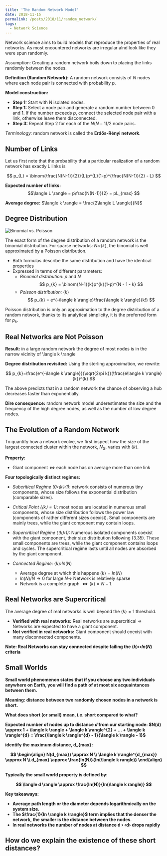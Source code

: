 ```yaml
---
title: 'The Random Network Model'
date: 2018-11-15
permalink: /posts/2018/11/random_network/
tags:
  - Network Science
---
```


Network science aims to build models that reproduce the properties of real networks. As most encountered networks are irregular alnd look like they were spun randomly.

Assumption: Creating a random network boils down to placing the links randomly between the nodes.

<b>Definition (Random Network):</b> A random network consists of $N$ nodes where each node pair is connected with probability $p$.

<b>Model construction:</b>
- <b>Step 1:</b> Start with N isolated nodes.
- <b>Step 1:</b> Select a node pair and generate a random number between $0$ and 1. If the number exceeds $p$, connect the selected node pair with a link, otherwise leave them disconnected.
- <b>Step 3:</b> Repeat Step 2 for each of the $N(N-1)/2$ node pairs.

<i>Terminology:</i> random network is called the <b>Erdős-Rényi network</b>.

## Number of Links

Let us first note that the probability that a particular realization of a random network has exactly L links is

$$ p_{L} = \binom{\frac{N(N-1)}{2}}{L}p^{L}(1-p)^{\frac{N(N-1)}{2} - L} $$

<b>Expected number of links:</b>
$$\langle L \rangle = p\frac{N(N-1)}{2} = pL_{max} $$

<b>Average degree:</b>
$\langle k \rangle = \frac{2\langle L \rangle}{N}$

## Degree Distribution

![Binomial vs. Poisson](http://networksciencebook.com/images/ch-03/figure-3-4.jpg)

The exact form of the degree distribution of a random network is the binomial distribution. For sparse networks: $N ›› \langle k \rangle$, the binomial is well approximated by a Poisson distribution.

- Both formulas describe the same distribution and have the identical properties
- Expressed in terms of different parameters:
    * <i>Binomial distribution:</i> $p$ and $N$
    $$
    p_{k} = \binom{N-1}{k}p^{k}(1-p)^{N - 1 - k}
    $$
    * <i>Poisson distribution:</i> $\langle k \rangle$
    $$
    p_{k} = e^{-\langle k \rangle}\frac{\langle k \rangle}{k!}
    $$

Poisson distribution is only an approximation to the degree distribution of a random network, thanks to its analytical simplicity, it is the preferred form for $p_{k}$.

## Real Networks are Not Poisson

<b>Result:</b> in a large random network the degree of most nodes is in the narrow vicinity of \langle k \rangle

<b>Degree distribution revisited:</b> Using the sterling approximation, we rewrite:

$$
p_{k}=\frac{e^{-\langle k \rangle}}{\sqrt{2\pi k}}(\frac{e\langle k \rangle}{k})^{k}
$$

The above predicts that in a random network the chance of observing a hub decreases faster than exponentially.

<b>Dire consequence:</b> random network model underestimates the size and the frequency of the high degree nodes, as well as the number of low degree nodes.

## The Evolution of a Random Network

To quantify how a network evolve, we first inspect how the size of the largest connected cluster within the network, $N_{G}$, varies with $\langle k \rangle$.

<b>Property:</b>
- Giant component $\Leftrightarrow$ each node has on average more than one link

<b>Four topologically distinct regimes:</b>

- <i>Subcritical Regime ($0 ‹ \langle k \rangle ‹ 1$)</i>: network consists of numerous tiny components, whose size follows the exponential distribution (comparable sizes).

- <i>Critical Point ($\langle k \rangle = 1$)</i>: most nodes are located in numerous small components, whose size distribution follows the power law (components of rather different sizes coexist). Small components are mainly trees, while the giant component may contain loops.

- <i>Supercritical Regime ($\langle k \rangle › 1$):</i>
Numerous isolated components coexist with the giant component, their size distribution following (3.35). These small components are trees, while the giant component contains loops and cycles. The supercritical regime lasts until all nodes are absorbed by the giant component.

- <i>Connected Regime:</i> $\langle k \rangle › ln(N)$
  * Average degree at which this happens $\langle k \rangle=ln(N)$
  * $ln(N) / N → 0$ for large $N \Rightarrow$ Network is relatively sparse
  * Network is a complete graph $\Leftrightarrow \langle k \rangle = N - 1$.

## Real Networks are Supercritical

The average degree of real networks is well beyond the $\langle k \rangle = 1$ threshold.

- <b>Verified with real networks:</b> Real networks are supercritical $\Rightarrow$ Networks are expected to have a giant component.
- <b>Not verified in real networks:</b> Giant component should coexist with many disconnected components.

<b>Note:</i> Real Networks can stay connected despite failing the $\langle k \rangle ›› ln(N)$ criteria

## Small Worlds

<b>Small world phenomenon</b> states that if you choose any two individuals anywhere on Earth, you will find a path of at most six acquaintances between them.

<b>Meaning:</b> distance between two randomly chosen nodes in a network is short.

What does short (or small) mean, i.e. short compared to what?

Expected number of nodes up to distance $d$ from our starting node:
$N(d) \approx 1 + \langle k \rangle + \langle k \rangle^{2} + ... + \langle k \rangle^{d} = \frac{\langle k \rangle^{d} - 1}{\langle k \rangle - 1}$

identify the maximum distance, d_{max}:

$$
\begin{align}
N(d_{max}) \approx N \\
\langle k \rangle^{d_{max}} \approx N \\
d_{max} \approx \frac{ln(N)}{ln(\langle k rangle)}
\end{align}
$$

Typically the small world property is defined by:

$$
\langle d \rangle \approx \frac{ln(N)}{ln(\langle k rangle)}
$$

<b>Key takeaways:</b>
- Average path length or the diameter depends logarithmically on the system size.
- The $\frac{1}{ln \rangle k \rangle}$ term implies that the denser the network, the smaller is the distance between the nodes.
- In real networks the number of nodes at distance d › ‹d› drops rapidly

How do we explain the existence of these short distances?
------
